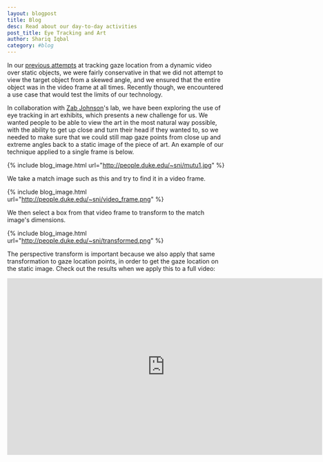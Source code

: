 ```yaml
---
layout: blogpost
title: Blog
desc: Read about our day-to-day activities
post_title: Eye Tracking and Art
author: Shariq Iqbal
category: #blog
---
```


In our [previous attempts](https://pearsonlab.github.io/blog/2015/11/06/eye_tracking_tech.html) at tracking gaze location from a dynamic video over static objects, we were fairly conservative in that we did not attempt to view the target object from a skewed angle, and we ensured that the entire object was in the video frame at all times. Recently though, we encountered a use case that would test the limits of our technology.

In collaboration with [Zab Johnson](https://dibs.duke.edu/scholars/elizabeth-johnson)'s lab, we have been exploring the use of eye tracking in art exhibits, which presents a new challenge for us. We wanted people to be able to view the art in the most natural way possible, with the ability to get up close and turn their head if they wanted to, so we needed to make sure that we could still map gaze points from close up and extreme angles back to a static image of the piece of art. An example of our technique applied to a single frame is below.

{% include blog_image.html url="http://people.duke.edu/~sni/mutu1.jpg" %}
 
We take a match image such as this and try to find it in a video frame.

{% include blog_image.html url="http://people.duke.edu/~sni/video_frame.png" %}

We then select a box from that video frame to transform to the match image's dimensions.

{% include blog_image.html url="http://people.duke.edu/~sni/transformed.png" %}

The perspective transform is important because we also apply that same transformation to gaze location points, in order to get the gaze location on the static image. Check out the results when we apply this to a full video:

<div class="video-container">
<iframe width="730" height="410" src="https://www.youtube.com/embed/fSl6FiyHTes?rel=0&amp;showinfo=0" frameborder="0" allowfullscreen></iframe>
</div>
<br>

